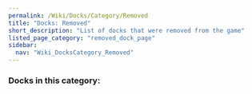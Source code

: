 ```yaml
---
permalink: /Wiki/Docks/Category/Removed
title: "Docks: Removed"
short_description: "List of docks that were removed from the game"
listed_page_category: "removed_dock_page"
sidebar:
  nav: "Wiki_DocksCategory_Removed"
---
```


### Docks in this category:
